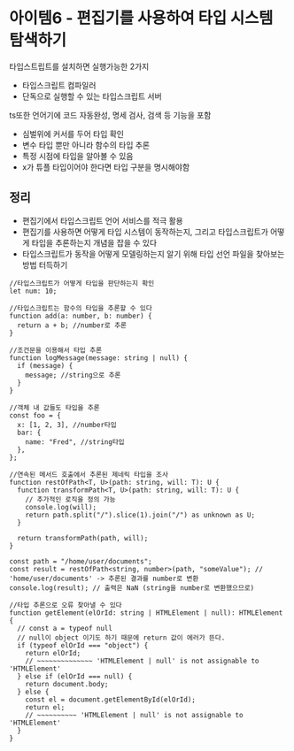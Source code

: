 # 아이템6 - 편집기를 사용하여 타입 시스템 탐색하기

타입스트립트를 설치하면 실행가능한 2가지

- 타입스크립트 컴파일러
- 단독으로 실행할 수 있는 타입스크립트 서버

ts또한 언어기에 코드 자동완성, 명세 검사, 검색 등 기능을 포함

- 심벌위에 커서를 두어 타입 확인
- 변수 타입 뿐만 아니라 함수의 타입 추론
- 특정 시점에 타입을 알아볼 수 있음
- x가 튜플 타입이어야 한다면 타입 구분을 명시해야함

## 정리

- 편집기에서 타입스크립트 언어 서비스를 적극 활용
- 편집기를 사용하면 어떻게 타입 시스템이 동작하는지, 그리고 타입스크립트가 어떻게 타입을 추론하는지 개념을 잡을 수 있다
- 타입스크립트가 동작을 어떻게 모델링하는지 알기 위해 타입 선언 파일을 찾아보는 방법 터득하기

```tsx
//타입스크립트가 어떻게 타입을 판단하는지 확인
let num: 10;

//타입스크립트는 함수의 타입을 추론할 수 있다
function add(a: number, b: number) {
  return a + b; //number로 추론
}

//조건문을 이용해서 타입 추론
function logMessage(message: string | null) {
  if (message) {
    message; //string으로 추론
  }
}

//객체 내 값들도 타입을 추론
const foo = {
  x: [1, 2, 3], //number타입
  bar: {
    name: "Fred", //string타입
  },
};

//연속된 메서드 호출에서 추론된 제네릭 타입을 조사
function restOfPath<T, U>(path: string, will: T): U {
  function transformPath<T, U>(path: string, will: T): U {
    // 추가적인 로직을 정의 가능
    console.log(will);
    return path.split("/").slice(1).join("/") as unknown as U;
  }

  return transformPath(path, will);
}

const path = "/home/user/documents";
const result = restOfPath<string, number>(path, "someValue"); // 'home/user/documents' -> 추론된 결과를 number로 변환
console.log(result); // 출력은 NaN (string을 number로 변환했으므로)

//타입 추론으로 오류 찾아낼 수 있다
function getElement(elOrId: string | HTMLElement | null): HTMLElement {
  // const a = typeof null
  // null이 object 이기도 하기 때문에 return 값이 에러가 뜬다.
  if (typeof elOrId === "object") {
    return elOrId;
    // ~~~~~~~~~~~~~~ 'HTMLElement | null' is not assignable to 'HTMLElement'
  } else if (elOrId === null) {
    return document.body;
  } else {
    const el = document.getElementById(elOrId);
    return el;
    // ~~~~~~~~~~ 'HTMLElement | null' is not assignable to 'HTMLElement'
  }
}
```
